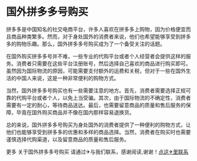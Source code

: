 # 国外拼多多号购买

拼多多是中国知名的社交电商平台，许多人喜欢在拼多多上购物，因为价格便宜而且商品种类繁多。然而，对于身处国外的消费者来说，他们也希望能够享受到拼多多的购物乐趣。那么，国外拼多多号购买成为了一个备受关注的话题。

在国外购买拼多多号并不难，一些专业的代购平台或者个人经营者会提供这样的服务。消费者只需要在这些平台注册账号，然后选择自己喜欢的商品进行购买即可。虽然因为国际物流的原因，可能需要支付额外的运费和关税，但对于一些在国外生活的中国人来说，这是一种非常便利的购物方式。

当然，国外拼多多号购买也有一些需要注意的地方。首先，消费者需要选择正规可靠的代购平台或者个人，以免上当受骗。其次，由于国际物流的不确定性，消费者需要有一定的耐心，等待商品送达。最后，也需要留意商品的质量和售后服务的保障，毕竟在国外购买商品并不像在国内那样容易退换货。

总的来说，国外拼多多号购买为身处国外的消费者提供了一种便利的购物方式，让他们也能够享受到拼多多的优惠和多样的商品选择。当然，消费者在购买时也需要谨慎选择代购渠道，以及留意商品的质量和售后服务。

更多 关于国外拼多多号购买 请通过✈与我们联系，感谢阅读,谢谢！[点这✈里联系](https://b.k02.cc)